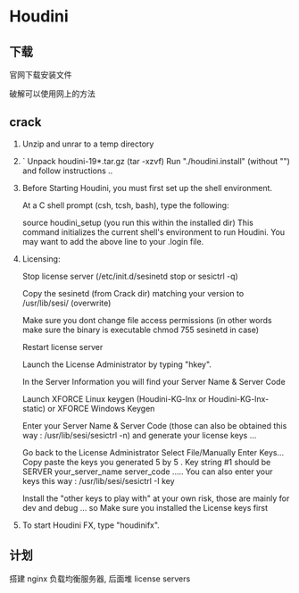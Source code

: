 # Houdini

## 下载

官网下载安装文件

破解可以使用网上的方法


## crack

1. Unzip and unrar to a temp directory

2. ` Unpack houdini-19*.tar.gz (tar -xzvf)
    Run "./houdini.install" (without "") and follow instructions ..

3. Before Starting Houdini, you must first set up the shell environment.

    At a C shell prompt (csh, tcsh, bash), type the following:

    source houdini_setup 
    (you run this within the installed dir)
    This command initializes the current shell's environment to run
    Houdini.  You may want to add the above line to your .login file.

4. Licensing:

    Stop license server (/etc/init.d/sesinetd stop or sesictrl -q)

    Copy the sesinetd (from Crack dir) matching your version to  /usr/lib/sesi/
    (overwrite)

    Make sure you dont change file access permissions (in other words make sure
    the binary is executable chmod 755 sesinetd in case) 

    Restart license server 

    Launch the License Administrator by typing "hkey".

    In the Server Information you will find your Server Name & Server Code

    Launch XFORCE Linux keygen (Houdini-KG-lnx or Houdini-KG-lnx-static) or
    XFORCE Windows Keygen 

    Enter your Server Name & Server Code 
    (those can also be obtained this way : /usr/lib/sesi/sesictrl -n)
    and generate your license keys ...

    Go back to the License Administrator 
    Select File/Manually Enter Keys...
    Copy paste the keys you generated 5 by 5 .
    Key string #1 should be SERVER your_server_name server_code ..... 
    You can also enter your keys this way :  /usr/lib/sesi/sesictrl -I key

    Install the "other keys to play with" at your own risk, those are mainly
    for dev and debug ... so Make sure you installed the License keys first

5. To start Houdini FX, type "houdinifx".


## 计划

搭建 nginx 负载均衡服务器, 后面堆 license servers
